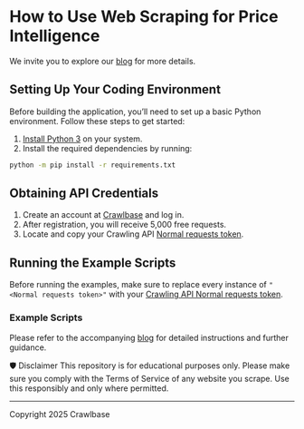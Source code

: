 # How to Use Web Scraping for Price Intelligence

We invite you to explore our [blog](https://crawlbase.com/blog/how-to-use-web-scraping-for-price-intelligence/?utm_source=github&utm_medium=referral&utm_campaign=scraperhub&ref=gh_scraperhub) for more details.

## Setting Up Your Coding Environment

Before building the application, you’ll need to set up a basic Python environment. Follow these steps to get started:

1. [Install Python 3](https://kinsta.com/knowledgebase/install-python/#how-to-install-python) on your system.
2. Install the required dependencies by running: 

```bash
python -m pip install -r requirements.txt
```

## Obtaining API Credentials

1. Create an account at [Crawlbase](https://crawlbase.com/signup) and log in.
2. After registration, you will receive 5,000 free requests.
3. Locate and copy your Crawling API [Normal requests token](https://crawlbase.com/dashboard/account/docs).

## Running the Example Scripts

Before running the examples, make sure to replace every instance of `"<Normal requests token>"` with your [Crawling API Normal requests token](https://crawlbase.com/dashboard/account/docs).

### Example Scripts

Please refer to the accompanying [blog](https://crawlbase.com/blog/how-to-use-web-scraping-for-price-intelligence/) for detailed instructions and further guidance.

🛡 Disclaimer
This repository is for educational purposes only. Please make sure you comply with the Terms of Service of any website you scrape. Use this responsibly and only where permitted.

---

Copyright 2025 Crawlbase
